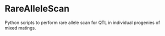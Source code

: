 # RareAlleleScan
Python scripts to perform rare allele scan for QTL in individual progenies of mixed matings.
